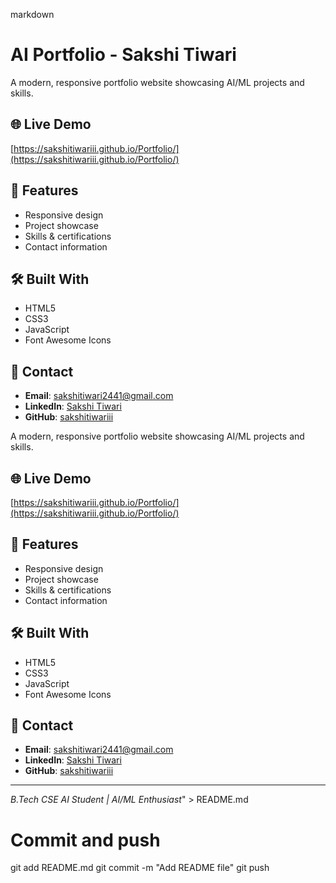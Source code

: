markdown
# AI Portfolio - Sakshi Tiwari

A modern, responsive portfolio website showcasing AI/ML projects and skills.

## 🌐 Live Demo
[https://sakshitiwariii.github.io/Portfolio/](https://sakshitiwariii.github.io/Portfolio/)

## 🚀 Features
- Responsive design
- Project showcase
- Skills & certifications
- Contact information

## 🛠️ Built With
- HTML5
- CSS3
- JavaScript
- Font Awesome Icons

## 📧 Contact
- **Email**: sakshitiwari2441@gmail.com
- **LinkedIn**: [Sakshi Tiwari](https://www.linkedin.com/in/sakshi-tiwari-6464522ab)
- **GitHub**: [sakshitiwariii](https://github.com/sakshitiwariii)

A modern, responsive portfolio website showcasing AI/ML projects and skills.

## 🌐 Live Demo
[https://sakshitiwariii.github.io/Portfolio/](https://sakshitiwariii.github.io/Portfolio/)

## 🚀 Features
- Responsive design
- Project showcase
- Skills & certifications
- Contact information

## 🛠️ Built With
- HTML5
- CSS3
- JavaScript
- Font Awesome Icons

## 📧 Contact
- **Email**: sakshitiwari2441@gmail.com
- **LinkedIn**: [Sakshi Tiwari](https://www.linkedin.com/in/sakshi-tiwari-6464522ab)
- **GitHub**: [sakshitiwariii](https://github.com/sakshitiwariii)

---

*B.Tech CSE AI Student | AI/ML Enthusiast*" > README.md

# Commit and push
git add README.md
git commit -m "Add README file"
git push
